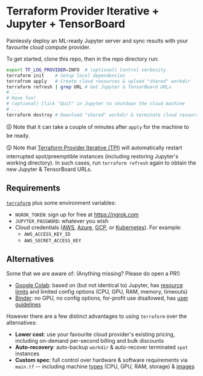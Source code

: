# Terraform Provider Iterative + Jupyter + TensorBoard

Painlessly deploy an ML-ready Jupyter server and sync results with your favourite cloud compute provider.

To get started, clone this repo, then in the repo directory run:

```sh
export TF_LOG_PROVIDER=INFO  # (optional) Control verbosity
terraform init    # Setup local dependencies
terrafrom apply   # Create cloud resources & upload "shared" workdir
terraform refresh | grep URL # Get Jupyter & TensorBoard URLs
# ...
# Have fun!
# (optional) Click "Quit" in Jupyter to shutdown the cloud machine
# ...
terraform destroy # Download "shared" workdir & terminate cloud resources
```

🛈 Note that it can take a couple of minutes after `apply` for the machine to be ready.

🛈 Note that [Terraform Provider Iterative (TPI)](https://tpi.cml.dev) will automatically restart interrupted spot/preemptible instances (including restoring Jupyter's working directory). In such cases, run `terraform refresh` again to obtain the new Jupyter & TensorBoard URLs.

## Requirements

[`terraform`](https://www.terraform.io/downloads.html) plus some environment variables:

- `NGROK_TOKEN`: sign up for free at https://ngrok.com
- `JUPYTER_PASSWORD`: whatever you wish
- Cloud credentials ([AWS], [Azure], [GCP], or [Kubernetes]). For example:
  + `AWS_ACCESS_KEY_ID`
  + `AWS_SECRET_ACCESS_KEY`

[AWS]: https://registry.terraform.io/providers/iterative/iterative/latest/docs/guides/authentication#amazon-web-services
[Azure]: https://registry.terraform.io/providers/iterative/iterative/latest/docs/guides/authentication#microsoft-azure
[GCP]: https://registry.terraform.io/providers/iterative/iterative/latest/docs/guides/authentication#google-cloud-platform
[Kubernetes]: https://registry.terraform.io/providers/iterative/iterative/latest/docs/guides/authentication#kubernetes

## Alternatives

Some that we are aware of: (Anything missing? Please do open a PR!)

- [Google Colab](https://colab.research.google.com/): based on (but not identical to) Jupyter, has [resource limits](https://research.google.com/colaboratory/faq.html#resource-limits) and limited config options (CPU, GPU, RAM, memory, timeouts)
- [Binder](https://mybinder.org/): no GPU, no config options, for-profit use disallowed, has [user guidelines](https://mybinder.readthedocs.io/en/latest/about/user-guidelines.html)

However there are a few distinct advantages to using `terraform` over the alternatives:

- **Lower cost**: use your favourite cloud provider's existing pricing, including on-demand per-second billing and bulk discounts
- **Auto-recovery**: auto-backup `workdir` & auto-recover terminated `spot` instances
- **Custom spec**: full control over hardware & software requirements via `main.tf` -- including machine [types](https://registry.terraform.io/providers/iterative/iterative/latest/docs/resources/task#machine-type) (CPU, GPU, RAM, storage) & [images](https://registry.terraform.io/providers/iterative/iterative/latest/docs/resources/task#machine-image)
